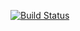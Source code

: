 [![Build Status](http://168.63.37.169:8080/buildStatus/icon?job=Shared-Libs-Project-Tests&build=1)](http://168.63.37.169:8080/job/Shared-Libs-Project-Tests/1/)
